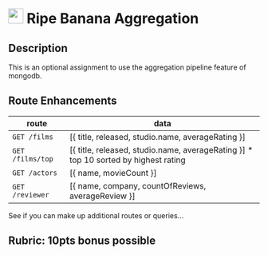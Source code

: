 <img src="https://cloud.githubusercontent.com/assets/478864/22186847/68223ce6-e0b1-11e6-8a62-0e3edc96725e.png" 
width=30> Ripe Banana Aggregation
===

## Description

This is an optional assignment to use the aggregation pipeline feature of mongodb.

## Route Enhancements

route | data
---|---
`GET /films` | [{ title, released, studio.name, averageRating }]
`GET /films/top` | [{ title, released, studio.name, averageRating }] * top 10 sorted by highest rating
`GET /actors` | [{ name, movieCount }]
`GET /reviewer` | [{ name, company, countOfReviews, averageReview }]

See if you can make up additional routes or queries...

## Rubric: **10pts** bonus possible
